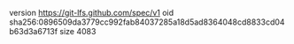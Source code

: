 version https://git-lfs.github.com/spec/v1
oid sha256:0896509da3779cc992fab84037285a18d5ad8364048cd8833cd04b63d3a6713f
size 4083
